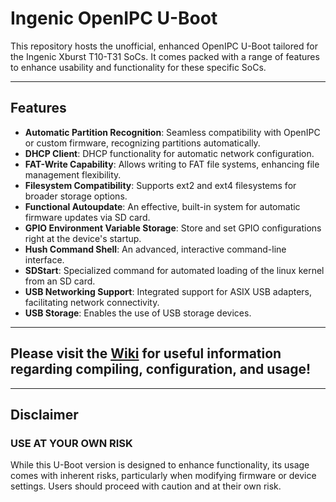 # Ingenic OpenIPC U-Boot

This repository hosts the unofficial, enhanced OpenIPC U-Boot tailored for the Ingenic Xburst T10-T31 SoCs. It comes packed with a range of features to enhance usability and functionality for these specific SoCs.

---

## Features

- **Automatic Partition Recognition**: Seamless compatibility with OpenIPC or custom firmware, recognizing partitions automatically.
- **DHCP Client**: DHCP functionality for automatic network configuration.
- **FAT-Write Capability**: Allows writing to FAT file systems, enhancing file management flexibility.
- **Filesystem Compatibility**: Supports ext2 and ext4 filesystems for broader storage options.
- **Functional Autoupdate**: An effective, built-in system for automatic firmware updates via SD card.
- **GPIO Environment Variable Storage**: Store and set GPIO configurations right at the device's startup.
- **Hush Command Shell**: An advanced, interactive command-line interface.
- **SDStart**: Specialized command for automated loading of the linux kernel from an SD card.
- **USB Networking Support**: Integrated support for ASIX USB adapters, facilitating network connectivity.
- **USB Storage**: Enables the use of USB storage devices.

---

## Please visit the [Wiki](https://github.com/gtxaspec/u-boot-ingenic/wiki) for useful information regarding compiling, configuration, and usage!

---

## Disclaimer
### **USE AT YOUR OWN RISK**
While this U-Boot version is designed to enhance functionality, its usage comes with inherent risks, particularly when modifying firmware or device settings. Users should proceed with caution and at their own risk.
